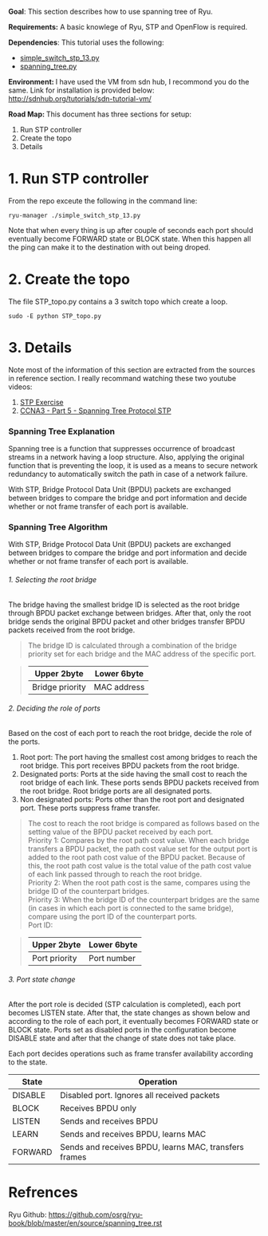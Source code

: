 <b>Goal</b>: This section describes how to use spanning tree of Ryu. 

<b>Requirements:</b>
A basic knowlege of Ryu, STP and OpenFlow is required. 

<b>Dependencies</b>: This tutorial uses the following: 
- [simple_switch_stp_13.py](https://github.com/Ehsan70/RyuApps/blob/master/simple_switch_stp_13.py)
- [spanning_tree.py](https://github.com/Ehsan70/RyuApps/blob/master/spanning_tree.py)

<b>Environment: </b> I have used the VM from sdn hub, I recommond you do the same. Link for installation is provided below: http://sdnhub.org/tutorials/sdn-tutorial-vm/

<b>Road Map: </b>This document has three sections for setup: 

 1. Run STP controller
 2. Create the topo
 3. Details
 
# 1. Run STP controller
 
 From the repo exceute the following in the command line: 
 ```shell
 ryu-manager ./simple_switch_stp_13.py
 ```
 Note that when every thing is up after couple of seconds each port should eventually become FORWARD state or BLOCK state. When this happen all the ping can make it to the destination with out being droped. 
 
# 2. Create the topo
 
 The file STP_topo.py contains a 3 switch topo which create a loop.
 ```shell
 sudo -E python STP_topo.py
 ```
 
# 3. Details
Note most of the information of this section are extracted from the sources in reference section. 
I  really recommand watching these two youtube videos: </br>
1. [STP Exercise](https://www.youtube.com/watch?v=y-SppCHx1Qs) </br>
2. [CCNA3 - Part 5 - Spanning Tree Protocol STP](https://www.youtube.com/watch?v=ihF_78oIaDI)

### Spanning Tree Explanation

Spanning tree is a function that suppresses occurrence of broadcast streams in a network having a loop structure. Also, applying the original function that is preventing the loop, it is used as a means to secure network redundancy to automatically switch the path in case of a network failure.

With STP, Bridge Protocol Data Unit (BPDU) packets are exchanged between bridges to compare the bridge and port information and decide whether or not frame transfer of each port is available.

### Spanning Tree Algorithm
With STP, Bridge Protocol Data Unit (BPDU) packets are exchanged between bridges to compare the bridge and port information and decide whether or not frame transfer of each port is available.

###### 1. Selecting the root bridge
The bridge having the smallest bridge ID is selected as the root bridge through BPDU packet exchange between bridges. After that, only the root bridge sends the original BPDU packet and other bridges transfer BPDU packets received from the root bridge.
> The bridge ID is calculated through a combination of the bridge priority set for each bridge and the MAC address of the specific port.


> Upper 2byte     |  	Lower 6byte
>  ---------------|------------------
> Bridge priority	|   MAC address


###### 2. Deciding the role of ports
Based on the cost of each port to reach the root bridge, decide the role of the ports.
1. Root port: The port having the smallest cost among bridges to reach the root bridge. This port receives BPDU packets from the root bridge.
2. Designated ports: Ports at the side having the small cost to reach the root bridge of each link. These ports sends BPDU packets received from the root bridge. Root bridge ports are all designated ports.
3. Non designated ports: Ports other than the root port and designated port. These ports suppress frame transfer.

> The cost to reach the root bridge is compared as follows based on the setting value of the BPDU packet received by each port. <br/>
> Priority 1: Compares by the root path cost value. When each bridge transfers a BPDU packet, the path cost value set for the output port is added to the root path cost value of the BPDU packet. Because of this, the root path cost value is the total value of the path cost value of each link passed through to reach the root bridge.<br/>
> Priority 2: When the root path cost is the same, compares using the bridge ID of the counterpart bridges.<br/>
> Priority 3: When the bridge ID of the counterpart bridges are the same (in cases in which each port is connected to the same bridge), compare using the port ID of the counterpart ports.<br/>
> Port ID:

> Upper 2byte     |  	Lower 6byte
>  ---------------|------------------
> Port priority	  |   Port number

###### 3. Port state change
After the port role is decided (STP calculation is completed), each port becomes LISTEN state. After that, the state changes as shown below and according to the role of each port, it eventually becomes FORWARD state or BLOCK state. Ports set as disabled ports in the configuration become DISABLE state and after that the change of state does not take place.

Each port decides operations such as frame transfer availability according to the state.


State          |  Operation
---------------|------------------
DISABLE       	|  Disabled port. Ignores all received packets
BLOCK	         |  Receives BPDU only
LISTEN       	 |  Sends and receives BPDU
LEARN       	  |  Sends and receives BPDU, learns MAC
FORWARD	       |  Sends and receives BPDU, learns MAC, transfers frames

# Refrences
Ryu Github: https://github.com/osrg/ryu-book/blob/master/en/source/spanning_tree.rst 
